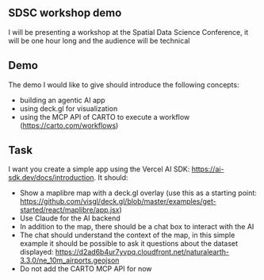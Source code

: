 ## SDSC workshop demo

I will be presenting a workshop at the Spatial Data Science Conference, it will be one hour long and the audience will be technical

## Demo

The demo I would like to give should introduce the following concepts:

- building an agentic AI app
- using deck.gl for visualization
- using the MCP API of CARTO to execute a workflow (https://carto.com/workflows)

## Task

I want you create a simple app using the Vercel AI SDK: https://ai-sdk.dev/docs/introduction. It should:

- Show a maplibre map with a deck.gl overlay (use this as a starting point: https://github.com/visgl/deck.gl/blob/master/examples/get-started/react/maplibre/app.jsx)
- Use Claude for the AI backend
- In addition to the map, there should be a chat box to interact with the AI
- The chat should understand the context of the map, in this simple example it should be possible to ask it questions about the dataset displayed: https://d2ad6b4ur7yvpq.cloudfront.net/naturalearth-3.3.0/ne_10m_airports.geojson
- Do not add the CARTO MCP API for now
